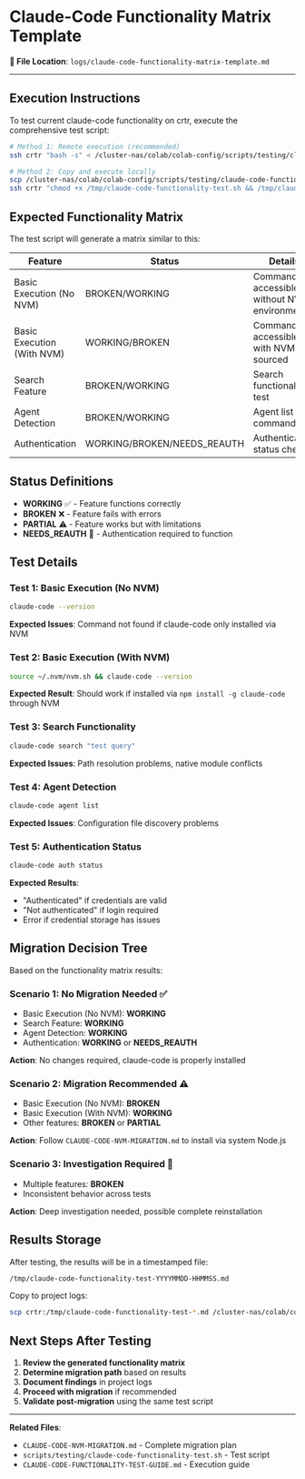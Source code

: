 # Claude-Code Functionality Matrix Template

**📍 File Location**: `logs/claude-code-functionality-matrix-template.md`

---

## Execution Instructions

To test current claude-code functionality on crtr, execute the comprehensive test script:

```bash
# Method 1: Remote execution (recommended)
ssh crtr "bash -s" < /cluster-nas/colab/colab-config/scripts/testing/claude-code-functionality-test.sh

# Method 2: Copy and execute locally
scp /cluster-nas/colab/colab-config/scripts/testing/claude-code-functionality-test.sh crtr:/tmp/
ssh crtr "chmod +x /tmp/claude-code-functionality-test.sh && /tmp/claude-code-functionality-test.sh"
```

## Expected Functionality Matrix

The test script will generate a matrix similar to this:

| Feature | Status | Details |
|---------|--------|---------|
| Basic Execution (No NVM) | BROKEN/WORKING | Command accessible without NVM environment |
| Basic Execution (With NVM) | WORKING/BROKEN | Command accessible with NVM sourced |
| Search Feature | BROKEN/WORKING | Search functionality test |
| Agent Detection | BROKEN/WORKING | Agent list command test |
| Authentication | WORKING/BROKEN/NEEDS_REAUTH | Authentication status check |

## Status Definitions

- **WORKING** ✅ - Feature functions correctly
- **BROKEN** ❌ - Feature fails with errors
- **PARTIAL** ⚠️ - Feature works but with limitations
- **NEEDS_REAUTH** 🔑 - Authentication required to function

## Test Details

### Test 1: Basic Execution (No NVM)
```bash
claude-code --version
```
**Expected Issues**: Command not found if claude-code only installed via NVM

### Test 2: Basic Execution (With NVM)
```bash
source ~/.nvm/nvm.sh && claude-code --version
```
**Expected Result**: Should work if installed via `npm install -g claude-code` through NVM

### Test 3: Search Functionality
```bash
claude-code search "test query"
```
**Expected Issues**: Path resolution problems, native module conflicts

### Test 4: Agent Detection
```bash
claude-code agent list
```
**Expected Issues**: Configuration file discovery problems

### Test 5: Authentication Status
```bash
claude-code auth status
```
**Expected Results**: 
- "Authenticated" if credentials are valid
- "Not authenticated" if login required
- Error if credential storage has issues

## Migration Decision Tree

Based on the functionality matrix results:

### Scenario 1: No Migration Needed ✅
- Basic Execution (No NVM): **WORKING**
- Search Feature: **WORKING**
- Agent Detection: **WORKING**
- Authentication: **WORKING** or **NEEDS_REAUTH**

**Action**: No changes required, claude-code is properly installed

### Scenario 2: Migration Recommended ⚠️
- Basic Execution (No NVM): **BROKEN**
- Basic Execution (With NVM): **WORKING**
- Other features: **BROKEN** or **PARTIAL**

**Action**: Follow `CLAUDE-CODE-NVM-MIGRATION.md` to install via system Node.js

### Scenario 3: Investigation Required 🚨
- Multiple features: **BROKEN**
- Inconsistent behavior across tests

**Action**: Deep investigation needed, possible complete reinstallation

## Results Storage

After testing, the results will be in a timestamped file:
```bash
/tmp/claude-code-functionality-test-YYYYMMDD-HHMMSS.md
```

Copy to project logs:
```bash
scp crtr:/tmp/claude-code-functionality-test-*.md /cluster-nas/colab/colab-config/logs/
```

## Next Steps After Testing

1. **Review the generated functionality matrix**
2. **Determine migration path** based on results
3. **Document findings** in project logs
4. **Proceed with migration** if recommended
5. **Validate post-migration** using the same test script

---

**Related Files**:
- `CLAUDE-CODE-NVM-MIGRATION.md` - Complete migration plan
- `scripts/testing/claude-code-functionality-test.sh` - Test script
- `CLAUDE-CODE-FUNCTIONALITY-TEST-GUIDE.md` - Execution guide
